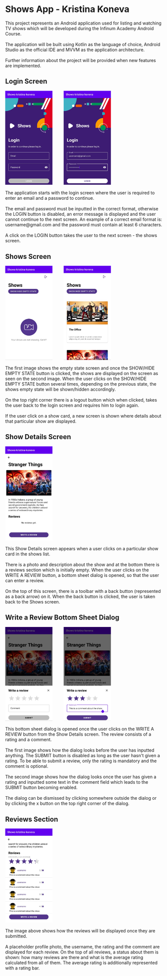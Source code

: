 # Shows App - Kristina Koneva
This project represents an Android application
used for listing and watching TV shows which will be developed
during the Infinum Academy Android Course. <br /> <br />
The application will be built using Kotlin as the language of choice,
Android Studio as the official IDE and MVVM as the application architecture. <br /> <br />
Further information about the project will be provided when new features are implemented.

## Login Screen
<p align="left">
<img src="README_images/login_screen_without_input.png" width="30%" height="30%"/>
&nbsp; &nbsp; &nbsp; &nbsp;
<img src="README_images/login_screen_with_input.png" width="30%" height="30%"/>
</p>
The application starts with the login screen where the user is required to enter an email and a password to continue. <br /><br />
The email and password must be inputted in the correct format, otherwise the LOGIN button is disabled, an error message is displayed and the user cannot continue to the next screen. 
An example of a correct email format is: username@gmail.com and the password must contain at least 6 characters. <br /> <br />
A click on the LOGIN button takes the user to the next screen - the shows screen.

## Shows Screen
<p align="left">
<img src="README_images/shows_screen_empty_state.png" width="30%" height="30%"/>
&nbsp; &nbsp; &nbsp; &nbsp;
<img src="README_images/shows_screen.png" width="30%" height="30%"/>
</p>
The first image shows the empty state screen and once the SHOW/HIDE EMPTY STATE button is clicked, 
the shows are displayed on the screen as seen on the second image. 
When the user clicks on the SHOW/HIDE EMPTY STATE button several times, 
depending on the previous state, the shows empty state will be shown/hidden accordingly. <br /> <br />
On the top right corner there is a logout button which when clicked, takes the user back to the login screen and requires him to login again. <br /> <br />
If the user click on a show card, a new screen is shown where details about that particular show are displayed.

## Show Details Screen
<p align="left">
<img src="README_images/show_details_screen.png" width="30%" height="30%"/>
</p>
This Show Details screen appears when a user clicks on a particular show card in the shows list. <br /> <br />
There is a photo and description about the show and at the bottom there is a reviews section which is initially empty. 
When the user clicks on the WRITE A REVIEW button, a bottom sheet dialog is opened, so that the user can enter a review. <br /> <br />
On the top of this screen, there is a toolbar with a back button (represented as a back arrow) on it. When the back button is clicked, 
the user is taken back to the Shows screen.

## Write a Review Bottom Sheet Dialog
<p align="left">
<img src="README_images/write_review_dialog_without_input.png" width="30%" height="30%"/>
&nbsp; &nbsp; &nbsp; &nbsp;
<img src="README_images/write_review_dialog_with_input.png" width="30%" height="30%"/>
</p>
This bottom sheet dialog is opened once the user clicks on the WRITE A REVIEW button from the Show Details screen.
The review consists of a rating and a comment. <br /> <br />
The first image shows how the dialog looks before the user has inputted anything. The SUBMIT button is disabled
as long as the user hasn't given a rating. To be able to submit a review, 
only the rating is mandatory and the comment is optional. <br /> <br />
The second image shows how the dialog looks once the user has given a rating 
and inputted some text in the comment field which leads to the SUBMIT button becoming enabled. <br /> <br />
The dialog can be dismissed by clicking somewhere outside the dialog or by clicking the x button on the top right corner of the dialog.

## Reviews Section
<p align="left">
<img src="README_images/reviews_section.png" width="30%" height="30%"/>
</p>
The image above shows how the reviews will be displayed once they are submitted. <br /> <br />
A placeholder profile photo, the username, the rating and the comment are displayed for each review.
On the top of all reviews, a status about them is shown: how many reviews are there and what is the average rating calculated from all of them. 
The average rating is additionally represented with a rating bar.